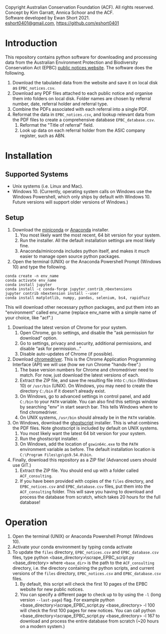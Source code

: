 Copyright Australian Conservation Foundation (ACF). All rights reserved.<br>
Concept by Kim Garratt, Annica Schoor and the ACF.<br>
Software developed by Ewan Short 2021. <br>
<eshort0401@gmail.com>, <https://github.com/eshort0401> <br>

# Introduction
This repository contains python software for downloading and processing data
from the Australian Environment Protection and Biodiversity Conservation Act (EPBC)
[public notices website](http://epbcnotices.environment.gov.au/publicnoticesreferrals/).
The software does the following.
1. Download the tabulated data from the website and save it on local disk
as `EPBC_notices.csv`.
1. Download any PDF files attached to each public notice and organise them into folders on local disk.
Folder names are chosen by referral number, date, referral holder
and referral type.
1. Combine the PDFs associated with each referral into a single PDF.
1. Reformat the data in `EPBC_notices.csv`, and lookup relevant data from the
PDF files to create a comprehensive database `EPBC_database.csv`.
    1. Reformat the "Title of referral" field.
    1. Look up data on each referral holder from the ASIC company register, such as ABN.

# Installation

## Supported Systems
- Unix systems (i.e. Linux and Mac).
- Windows 10. (Currently, operating system calls on Windows use the Windows Powershell,
which only ships by default with Windows 10. Future versions will support
older versions of Windows.)

## Setup
1. Download the [miniconda](https://docs.conda.io/en/latest/miniconda.html) or
[Anaconda](https://www.anaconda.com/products/individual-b) installer.
    1. You most likely want the most recent, 64 bit version for your system.
    1. Run the installer. All the default installation settings are most likely fine.
    1. Anaconda/miniconda includes python itself, and makes it *much* easier to
  manage open source python packages.
1. Open the terminal (UNIX) or the Anaconda Powershell Prompt (Windows 10) and type
the following.
```
conda create -n env_name
conda activate env_name
conda install jupyter
conda install -c conda-forge jupyter_contrib_nbextensions
jupyter contrib nbextension install --user
conda install matplotlib, numpy, pandas, selenium, bs4, rapidfuzz
```
This will download other necessary python packages, and put them into an
"environment" called env_name (replace env_name with a simple name of your choice, like "acf".)
1. Download the latest version of Chrome for your system.
    1. Open Chrome, go to settings, and disable the “ask permission for download” option.
    1. Go to settings, privacy and security, additional permissions, and disable “ask for permission...”
    1. Disable auto-updates of Chrome (if possible).
1. Download [chromedriver](https://chromedriver.chromium.org/downloads). This is the Chrome
Application Programming Interface (API) we will use (how we run Chrome "hands-free".)
    1. The base version numbers for Chrome and chromedriver need to match. For now,
    just download the latest versions of each.
    1. Extract the ZIP file, and save the resulting file into `C:/bin` (Windows 10)
    or `/usr/bin` (UNIX). On Windows, you may need to create the directory `C:/bin`
    if it doesn't already exist.
    1. On Windows, go to advanced settings in control panel, and add `C:/bin`
    to your `PATH` variable. You can also find this settings window by searching
    "env" in start search bar. This tells Windows where to find chromedriver.
    1. On UNIX systems, `/usr/bin` should already be in the `PATH` variable.
1. On Windows, download the [ghostscript](https://www.ghostscript.com/download/gsdnld.html) installer.
This is what combines the PDF files. Note ghostscript is included by default
on UNIX systems.    
    1. You most likely want the latest 64 bit version for your system.
    1. Run the ghostscript installer.
    1. On Windows, add the location of `gswin64c.exe` to the `PATH` environment variable as before. The
    default installation location is `C:\Program Files\gs\gs9.54.0\bin`.
1. Finally, download this repository as a ZIP file! (Advanced users should use GIT.)
    1. Extract the ZIP file. You should end up with a folder called `ACF_consulting`.
    1. If you have been provided with copies of the `files` directory, and `EPBC_notices.csv`
    and `EPBC_database.csv` files, put them into the `ACF_consulting` folder. This
    will save you having to download and process the database from scratch, which takes 20 hours
    for the full database!  

# Operation
1. Open the terminal (UNIX) or Anaconda Powershell Prompt (Windows 10).
1. Activate your conda environment by typing
        conda activate <env name>
1. To update the `files` directory, `EPBC_notices.csv` and `EPBC_database.csv` files,
type
        python <base_directory>\scrape_EPBC_script.py <base_directory>
where `<base_dir>` is the path to the `ACF_consulting` directory, i.e. the directory
containing the python scripts, and current versions of the `files` directory,
`EPBC_notices.csv` and `EPBC_database.csv` files.
    1. By default, this script will check the first 10 pages of the EPBC website for new
    public notices.
    1. You can specify a different page to check up to by using the `-l` (long version `--last-page`)
    flag. For example
            python <base_directory>\scrape_EPBC_script.py <base_directory> -l 100
    will check the first 100 pages for new notices. You can call
            python <base_directory>\scrape_EPBC_script.py <base_directory> -l 167
    to download and process the entire database from scratch (~20 hours on a modern system.)
